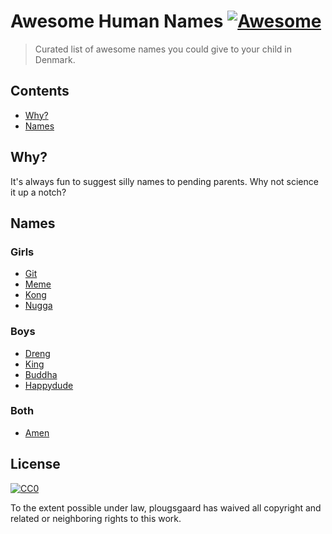 # Awesome Human Names [![Awesome](https://cdn.rawgit.com/sindresorhus/awesome/d7305f38d29fed78fa85652e3a63e154dd8e8829/media/badge.svg)](https://github.com/sindresorhus/awesome)

> Curated list of awesome names you could give to your child in Denmark.


## Contents

- [Why?](#why)
- [Names](#names)


## Why?

It's always fun to suggest silly names to pending parents. Why not science it up a notch?

## Names

### Girls

- [Git](https://ast.dk/born-familie/navne/navnelister/godkendte-fornavne#?gendermask=3&published&name=Git)
- [Meme](https://ast.dk/born-familie/navne/navnelister/godkendte-fornavne#?gendermask=3&published&name=Meme)
- [Kong](https://ast.dk/born-familie/navne/navnelister/godkendte-fornavne#?gendermask=3&published&name=Kong)
- [Nugga](https://ast.dk/born-familie/navne/navnelister/godkendte-fornavne#?gendermask=3&published&name=Nugga)

### Boys

- [Dreng](https://ast.dk/born-familie/navne/navnelister/godkendte-fornavne#?gendermask=3&published&name=Dreng)
- [King](https://ast.dk/born-familie/navne/navnelister/godkendte-fornavne#?gendermask=3&published&name=King)
- [Buddha](https://ast.dk/born-familie/navne/navnelister/godkendte-fornavne#?gendermask=3&published&name=Buddha)
- [Happydude](https://ast.dk/born-familie/navne/navnelister/godkendte-fornavne#?gendermask=3&published&name=Happydude)

### Both

- [Amen](https://ast.dk/born-familie/navne/navnelister/godkendte-fornavne#?gendermask=3&published&name=Amen)


## License

[![CC0](http://mirrors.creativecommons.org/presskit/buttons/88x31/svg/cc-zero.svg)](http://creativecommons.org/publicdomain/zero/1.0)

To the extent possible under law, plougsgaard has waived all copyright and
related or neighboring rights to this work.
